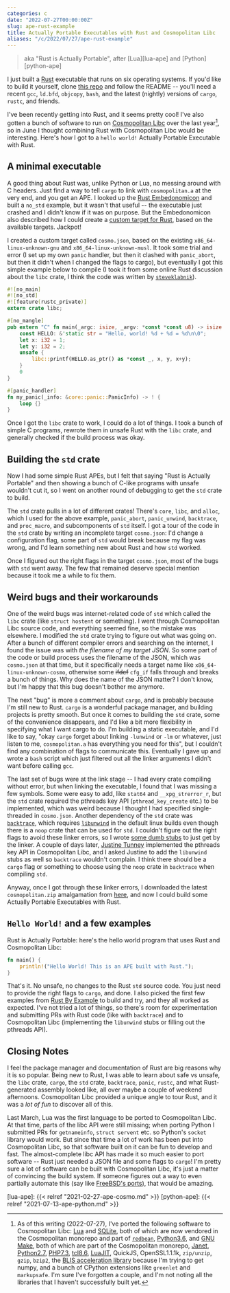 ```yaml
---
categories: c
date: "2022-07-27T00:00:00Z"
slug: ape-rust-example
title: Actually Portable Executables with Rust and Cosmopolitan Libc
aliases: "/c/2022/07/27/ape-rust-example"
---
```


> aka "Rust is Actually Portable", after [Lua][lua-ape] and [Python][python-ape]

I just built a [Rust][rust] executable that runs on six operating systems. If
you'd like to build it yourself, clone [this repo][repo] and follow the README
-- you'll need a recent `gcc`, `ld.bfd`, `objcopy`, `bash`, and the latest
(nightly) versions of `cargo`, `rustc`, and friends.

I've been recently getting into Rust, and it seems pretty cool! I've also gotten
a bunch of software to run on [Cosmopolitan Libc][cosmo] over the last
year[^ports], so in June I thought combining Rust with Cosmopolitan Libc would
be interesting.  Here's how I got to a `hello world!` Actually Portable
Executable with Rust.

## A minimal executable

A good thing about Rust was, unlike Python or Lua, no messing around with C
headers. Just find a way to tell `cargo` to link with `cosmopolitan.a` at the
very end, and you get an APE. I looked up the [Rust
Embedonomicon](https://docs.rust-embedded.org/embedonomicon/preface.html) and
built a `no_std` example, but it wasn't that useful -- the executable just
crashed and I didn't know if it was on purpose. But the Embedonomicon also
described how I could create a [custom target for
Rust](https://docs.rust-embedded.org/embedonomicon/custom-target.html), based on
the available targets. Jackpot!

I created a custom target called `cosmo.json`, based on the existing
`x86_64-linux-unknown-gnu` and `x86_64-linux-unknown-musl`. It took some trial
and error (I set up my own `panic` handler, but then it clashed with
`panic_abort`, but then it didn't when I changed the flags to cargo), but
eventually I got this simple example below to compile (I took it from some
online Rust discussion about the `libc` crate, I think the code was written by
[`steveklabnik`](https://github.com/steveklabnik)).

```rust
#![no_main]
#![no_std]
#![feature(rustc_private)]
extern crate libc;

#[no_mangle]
pub extern "C" fn main(_argc: isize, _argv: *const *const u8) -> isize {
    const HELLO: &'static str = "Hello, world! %d + %d = %d\n\0";
    let x: i32 = 1;
    let y: i32 = 2;
    unsafe {
        libc::printf(HELLO.as_ptr() as *const _, x, y, x+y);
    }
    0
}

#[panic_handler]
fn my_panic(_info: &core::panic::PanicInfo) -> ! {
    loop {}
}
```

Once I got the `libc` crate to work, I could do a lot of things. I took a bunch
of simple C programs, rewrote them in unsafe Rust with the `libc` crate, and
generally checked if the build process was okay.

## Building the `std` crate

Now I had some simple Rust APEs, but I felt that saying "Rust is Actually
Portable" and then showing a bunch of C-like programs with unsafe wouldn't cut
it, so I went on another round of debugging to get the `std` crate to build.

The `std` crate pulls in a lot of different crates! There's `core`, `libc`, and
`alloc`, which I used for the above example, `panic_abort`, `panic_unwind`,
`backtrace`, and `proc_macro`, and subcomponents of `std` itself. I got a tour
of the code in the `std` crate by writing an incomplete target `cosmo.json`: I'd
change a configuration flag, some part of `std` would break because my flag was
wrong, and I'd learn something new about Rust and how `std` worked.

Once I figured out the right flags in the target `cosmo.json`, most of the bugs
with `std` went away. The few that remained deserve special mention because it
took me a while to fix them.

## Weird bugs and their workarounds

One of the weird bugs was internet-related code of `std` which called the `libc`
crate (like `struct hostent` or something). I went through Cosmopolitan Libc
source code, and everything seemed fine, so the mistake was elsewhere. I
modified the `std` crate trying to figure out what was going on.  After a bunch
of different compiler errors and searching on the internet, I found the issue
was with  _the filename of my target JSON_. So some part of the code or build
process uses the filename of the JSON, which was `cosmo.json` at that time, but
it specifically needs a target name like `x86_64-linux-unknown-cosmo`, otherwise
some ~~ifdef~~ `cfg_if` falls through and breaks a bunch of things. Why does the
name of the JSON matter? I don't know, but I'm happy that this bug doesn't
bother me anymore.

The next "bug" is more a comment about `cargo`, and is probably because I'm
still new to Rust. `cargo` is a wonderful package manager, and building
projects is pretty smooth. But once it comes to building the `std` crate, some
of the convenience disappears, and I'd like a bit more flexibility in specifying
what I want cargo to do. I'm building a static executable, and I'd like to say,
"okay `cargo` forget about linking `-lunwind` or `-lm` or whatever, just listen
to me, `cosmopolitan.a` has everything you need for this", but I couldn't find
any combination of flags to communicate this. Eventually I gave up and wrote a
`bash` script which just filtered out all the linker arguments I didn't want
before calling `gcc`.

The last set of bugs were at the link stage -- I had every crate compiling
without error, but when linking the executable, I found that I was missing a few
symbols. Some were easy to add, like `stat64` and `__xpg_strerror_r`, but the
`std` crate required the pthreads key API (`pthread_key_create` etc.) to be
implemented, which was weird because I thought I had specified single-threaded
in `cosmo.json`. Another dependency of the `std` crate was
[`backtrace`](https://github.com/rust-lang/backtrace-rs), which requires
[`libunwind`](https://github.com/libunwind/libunwind) in the default linux
builds even though there is a `noop` crate that can be used for `std`. I
couldn't figure out the right flags to avoid these linker errors, so I wrote
[some dumb
stubs](https://github.com/ahgamut/rust-ape-example/blob/f6ae82160c39814fcc99e2301aa266357e082bb1/libcosmo/stubs.c)
to just get by the linker. A couple of days later, [Justine
Tunney](https://github.com/jart) implemented the pthreads key API in
Cosmopolitan Libc, and I asked Justine to add the `libunwind` stubs as well so
`backtrace` wouldn't complain. I think there should be a `cargo` flag or
something to choose using the `noop` crate in `backtrace` when compiling `std`.

Anyway, once I got through these linker errors, I downloaded the latest
`cosmopolitan.zip` amalgamation from
[here](https://justine.lol/cosmopolitan/cosmopolitan.zip), and now I could build
some Actually Portable Executables with Rust.

## `Hello World!` and a few examples

Rust is Actually Portable: here's the hello world program that uses Rust and
Cosmopolitan Libc:

```rust
fn main() {
    println!("Hello World! This is an APE built with Rust.");
}
```

That's it. No unsafe, no changes to the Rust `std` source code. You just need to
provide the right flags to `cargo`, and done. I also picked the first few
examples from [Rust By Example](https://doc.rust-lang.org/rust-by-example/) to
build and try, and they all worked as expected. I've not tried a lot of things,
so there's room for experimentation and submitting PRs with Rust code (like with
`backtrace`) and to Cosmopolitan Libc (implementing the `libunwind` stubs or
filling out the pthreads API).

## Closing Notes

I feel the package manager and documentation of Rust are big reasons why it is
so popular. Being new to Rust, I was able to learn about safe vs unsafe, the
`libc` crate, `cargo`, the `std` crate, `backtrace`, `panic`, `rustc`, and what
Rust-generated assembly looked like, all over maybe a couple of weekend
afternoons. Cosmopolitan Libc provided a unique angle to tour Rust, and it was a
_lot of fun_ to discover all of this.

Last March, Lua was the first language to be ported to Cosmopolitan Libc.  At
that time, parts of the libc API were still missing; when porting Python I
submitted PRs for `getnameinfo`, `struct servent` etc. so Python's `socket`
library would work. But since that time a lot of work has been put into
Cosmopolitan Libc, so that software built on it can be fun to develop and fast.
The almost-complete libc API has made it so much easier to port software -- Rust
just needed a JSON file and some flags to `cargo`! I'm pretty sure a lot of
software can be built with Cosmopolitan Libc, it's just a matter of convincing
the build system. If someone figures out a way to even partially automate this
(say like [FreeBSD's ports](https://www.freebsd.org/ports/)), that would be
amazing.

[^ports]:
    
    As of this writing (2022-07-27), I've ported the following software to
    Cosmopolitan Libc: [Lua](https://github.com/ahgamut/lua) and
    [SQLite](https://github.com/jart/cosmopolitan/pull/162), both of which are
    now vendored in the Cosmopolitan monorepo and part of
    [`redbean`](https://justine.lol/redbean2),
    [Python3.6](https://github.com/ahgamut/cpython/tree/cosmo_py36), and [GNU
    Make](https://github.com/jart/cosmopolitan/pull/305), both of which are part
    of the Cosmopolitan monorepo, [Janet](https://github.com/ahgamut/janet),
    [Python2.7](https://github.com/ahgamut/cpython/tree/cosmo_py27),
    [PHP7.3](https://github.com/ahgamut/php-src),
    [tcl8.6](https://github.com/ahgamut/tcl),
    [LuaJIT](https://github.com/ahgamut/LuaJIT-cosmo), QuickJS, OpenSSL1.1.1k,
    `zip/unzip`, `gzip`, `bzip2`,  the [BLIS acceleration
    library](https://github.com/ahgamut/blis) because I'm trying to get numpy,
    and a bunch of CPython extensions like `greenlet` and `markupsafe`. I'm sure
    I've forgotten a couple, and I'm not noting all the libraries that I haven't
    successfully built yet.


[rust]: https://rust-lang.org
[cosmo]: https://github.com/jart/cosmopolitan
[repo]: https://github.como/ahgamut/rust-ape-example

[lua-ape]: {{< relref "2021-02-27-ape-cosmo.md"  >}}
[python-ape]: {{< relref "2021-07-13-ape-python.md"  >}}
